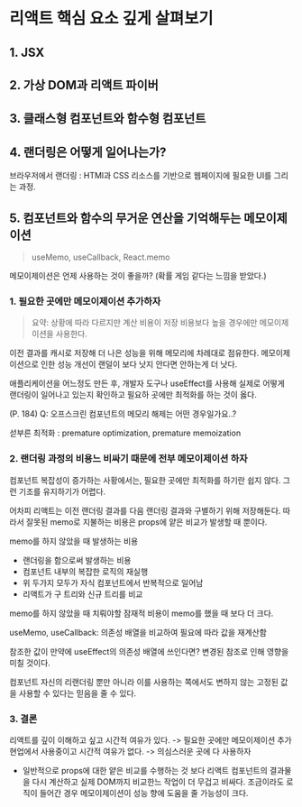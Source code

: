 # 리액트 핵심 요소 깊게 살펴보기

## 1. JSX

## 2. 가상 DOM과 리액트 파이버

## 3. 클래스형 컴포넌트와 함수형 컴포넌트

## 4. 랜더링은 어떻게 일어나는가?

브라우저에서 랜더링 : HTMl과 CSS 리소스를 기반으로 웹페이지에 필요한 UI를 그리는 과정.

## 5. 컴포넌트와 함수의 무거운 연산을 기억해두는 메모이제이션

> useMemo, useCallback, React.memo

메모이제이션은 언제 사용하는 것이 좋을까? (확률 게임 같다는 느낌을 받았다.)

### 1. 필요한 곳에만 메모이제이션 추가하자

> 요약: 상황에 따라 다르지만 계산 비용이 저장 비용보다 높을 경우에만 메모이제이션을 사용한다.

이전 결과를 캐시로 저장해 더 나은 성능을 위해 메모리에 차례대로 점유한다.
메모이제이션으로 인한 성능 개선이 랜덜이 보다 낫지 안다면 안하는게 더 낫다.

애플리케이션을 어느정도 만든 후, 개발자 도구나 useEffect를 사용해 실제로 어떻게 랜더링이 일어나고 있는지 확인하고 필요하 곳에만 최적화를 하는 것이 옳다.

(P. 184)
Q: 오프스크린 컴포넌트의 메모리 해제는 어떤 경우일가요..?

섣부른 최적화 : premature optimization, premature memoization

### 2. 랜더링 과정의 비용느 비싸기 때문에 전부 메모이제이션 하자

컴포넌트 복잡성이 증가하는 사황에서는, 필요한 곳에만 최적화를 하기란 쉽지 않다. 그런 기조를 유지하기가 어렵다.

어차피 리액트는 이전 랜더링 결과를 다음 랜더링 결과와 구별하기 위해 저장해둔다.
따라서 잘못된 memo로 지불하는 비용은 props에 얕은 비교가 발생할 때 뿐이다.

memo를 하지 않았을 때 발생하는 비용

- 랜더링을 함으로써 발생하는 비용
- 컴포넌트 내부의 복잡한 로직의 재실행
- 위 두가지 모두가 자식 컴포넌트에서 반복적으로 일어남
- 리액트가 구 트리와 신규 트리를 비교

memo를 하지 않았을 때 치뤄야할 잠재적 비용이 memo를 했을 때 보다 더 크다.

useMemo, useCallback: 의존성 배열을 비교하여 필요에 따라 값을 재계산함

참조한 값이 만약에 useEffect의 의존성 배열에 쓰인다면? 변경된 참조로 인해 영향을 미칠 것이다.

컴포넌트 자신의 리랜더링 뿐만 아니라 이를 사용하는 쪽에서도 변하지 않는 고정된 값을 사용할 수 있다는 믿음을 줄 수 있다.

### 3. 결론

리액트를 깊이 이해하고 싶고 시간적 여유가 있다. -> 필요한 곳에만 메모이제이션 추가
현업에서 사용중이고 시간적 여유가 없다. -> 의심스러운 곳에 다 사용하자

- 일반적으로 props에 대한 얕은 비교를 수행하는 것 보다 리액트 컴포넌트의 결과물을 다시 계산하고 실제 DOM까지 비교한느 작업이 더 무겁고 비싸다. 조금이라도 로직이 들어간 경우 메모이제이션이 성능 향에 도움을 줄 가능성이 크다.
